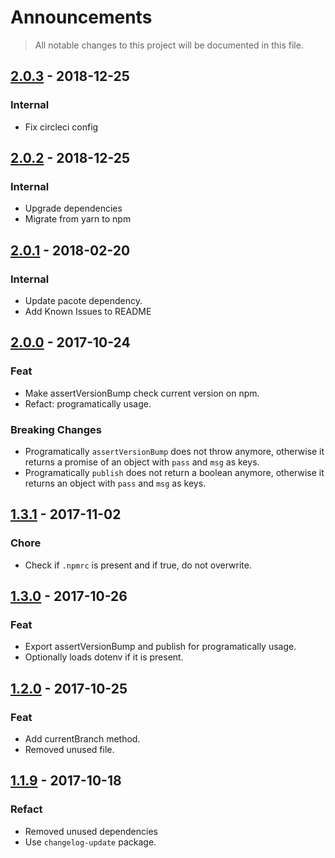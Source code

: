 # Announcements
> All notable changes to this project will be documented in this file.

## [2.0.3] - 2018-12-25
### Internal
  - Fix circleci config

[2.0.3]: https://github.com/invisible-tech/merge-parsers/compare/v2.0.2...v2.0.3

## [2.0.2] - 2018-12-25
### Internal
  - Upgrade dependencies
  - Migrate from yarn to npm

[2.0.2]: https://github.com/invisible-tech/merge-parsers/compare/v2.0.1...v2.0.2

## [2.0.1] - 2018-02-20
### Internal
  - Update pacote dependency.
  - Add Known Issues to README

[2.0.1]: https://github.com/invisible-tech/merge-parsers/compare/v2.0.0...v2.0.1

## [2.0.0] - 2017-10-24
### Feat
  - Make assertVersionBump check current version on npm.
  - Refact: programatically usage.

### Breaking Changes
  - Programatically `assertVersionBump` does not throw anymore, otherwise it returns a promise of an object with `pass` and `msg` as keys.
  - Programatically `publish` does not return a boolean anymore, otherwise it returns an object with `pass` and `msg` as keys.

[2.0.0]: https://github.com/invisible-tech/merge-parsers/compare/v1.3.0...v2.0.0

## [1.3.1] - 2017-11-02
### Chore
  - Check if `.npmrc` is present and if true, do not overwrite.

[1.3.1]: https://github.com/invisible-tech/merge-parsers/compare/v1.3.0...v1.3.1

## [1.3.0] - 2017-10-26
### Feat
  - Export assertVersionBump and publish for programatically usage.
  - Optionally loads dotenv if it is present.

[1.3.0]: https://github.com/invisible-tech/merge-parsers/compare/v1.2.0...v1.3.0

## [1.2.0] - 2017-10-25
### Feat
  - Add currentBranch method.
  - Removed unused file.

[1.2.0]: https://github.com/invisible-tech/merge-parsers/compare/v1.1.9...v1.2.0

## [1.1.9] - 2017-10-18
### Refact
  - Removed unused dependencies
  - Use `changelog-update` package.

[1.1.9]: https://github.com/invisible-tech/merge-parsers/compare/v1.1.8...v1.1.9
